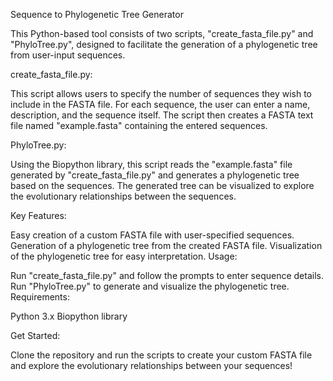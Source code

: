 Sequence to Phylogenetic Tree Generator

This Python-based tool consists of two scripts, "create_fasta_file.py" and "PhyloTree.py", designed to facilitate the generation of a phylogenetic tree from user-input sequences.

create_fasta_file.py:

This script allows users to specify the number of sequences they wish to include in the FASTA file. For each sequence, the user can enter a name, description, and the sequence itself. The script then creates a FASTA text file named "example.fasta" containing the entered sequences.

PhyloTree.py:

Using the Biopython library, this script reads the "example.fasta" file generated by "create_fasta_file.py" and generates a phylogenetic tree based on the sequences. The generated tree can be visualized to explore the evolutionary relationships between the sequences.

Key Features:

Easy creation of a custom FASTA file with user-specified sequences.
Generation of a phylogenetic tree from the created FASTA file.
Visualization of the phylogenetic tree for easy interpretation.
Usage:

Run "create_fasta_file.py" and follow the prompts to enter sequence details.
Run "PhyloTree.py" to generate and visualize the phylogenetic tree.
Requirements:

Python 3.x
Biopython library

Get Started:

Clone the repository and run the scripts to create your custom FASTA file and explore the evolutionary relationships between your sequences!
